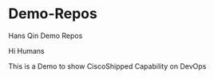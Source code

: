 # Demo-Repos
Hans Qin Demo Repos

Hi Humans

This is a Demo to show CiscoShipped Capability on DevOps
